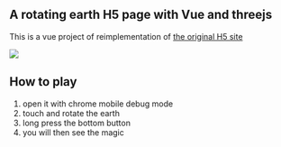 ## A rotating earth H5 page with Vue and threejs

This is a vue project of reimplementation of [the original H5 site](https://wa.qq.com/xplan/earth/index.html)

![](https://jackgit.github.io/xplan/illustration_01.jpg)


## How to play

1. open it with chrome mobile debug mode
2. touch and rotate the earth
3. long press the bottom button
4. you will then see the magic
